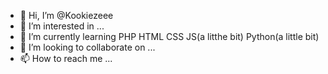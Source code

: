 - 👋 Hi, I’m @Kookiezeee
- 👀 I’m interested in ...
- 🌱 I’m currently learning PHP HTML CSS JS(a litthe bit) Python(a little bit)
- 💞️ I’m looking to collaborate on ...
- 📫 How to reach me ...

<!---
Kookiezeee/Kookiezeee is a ✨ special ✨ repository because its `README.md` (this file) appears on your GitHub profile.
You can click the Preview link to take a look at your changes.
--->
